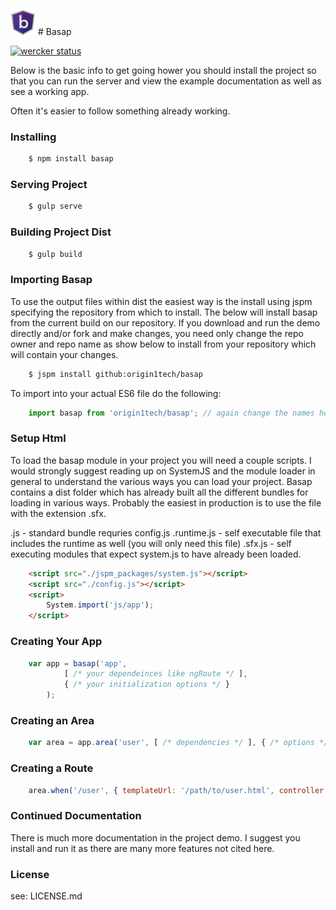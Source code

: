 <style>
    img[alt="logo"] { width: 40px ;}
</style>
![logo](./img/logo.png) # Basap

[![wercker status](https://app.wercker.com/status/4b7cdf23d9e4dd3173b3c5acd563a1cf/m "wercker status")](https://app.wercker.com/project/bykey/4b7cdf23d9e4dd3173b3c5acd563a1cf)

Below is the basic info to get going hower you should install the project so that you 
can run the server and view the example documentation as well as see a working app.

Often it's easier to follow something already working.

### Installing

```sh
    $ npm install basap
```

### Serving Project

```sh
    $ gulp serve
```

### Building Project Dist

```sh
    $ gulp build   
```

### Importing Basap

To use the output files within dist the easiest way is the install using jspm specifying the repository from
which to install. The below will install basap from the current build on our repository. If you download and run
the demo directly and/or fork and make changes, you need only change the repo owner and repo name as show below to
install from your repository which will contain your changes.

```sh
    $ jspm install github:origin1tech/basap
```

To import into your actual ES6 file do the following:

```js
    import basap from 'origin1tech/basap'; // again change the names here if you've imported from an alt repo.
```

### Setup Html

To load the basap module in your project you will need a couple scripts. I would strongly suggest reading up on
SystemJS and the module loader in general to understand the various ways you can load your project. Basap contains
a dist folder which has already built all the different bundles for loading in various ways. Probably the easiest in
production is to use the file with the extension .sfx. 

.js - standard bundle requries config.js
.runtime.js - self executable file that includes the runtime as well (you will only need this file)
.sfx.js - self executing modules that expect system.js to have already been loaded.

```html
    <script src="./jspm_packages/system.js"></script>
    <script src="./config.js"></script>
    <script>
        System.import('js/app');
    </script>
```

### Creating Your App

```js
    var app = basap('app', 
            [ /* your dependeinces like ngRoute */ ], 
            { /* your initialization options */ }
        );
```

### Creating an Area

```js
    var area = app.area('user', [ /* dependencies */ ], { /* options */ });
```

### Creating a Route

```js
    area.when('/user', { templateUrl: '/path/to/user.html', controller: 'MyController' });
```

### Continued Documentation

There is much more documentation in the project demo. I suggest you install and run it as there are many more
features not cited here.

### License

see: LICENSE.md